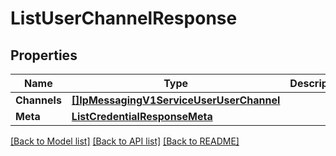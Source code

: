 # ListUserChannelResponse

## Properties

Name | Type | Description | Notes
------------ | ------------- | ------------- | -------------
**Channels** | [**[]IpMessagingV1ServiceUserUserChannel**](ip_messaging.v1.service.user.user_channel.md) |  | [optional] 
**Meta** | [**ListCredentialResponseMeta**](ListCredentialResponse_meta.md) |  | [optional] 

[[Back to Model list]](../README.md#documentation-for-models) [[Back to API list]](../README.md#documentation-for-api-endpoints) [[Back to README]](../README.md)


